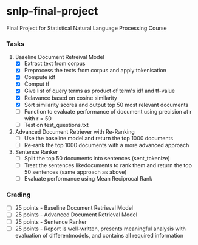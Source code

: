 # snlp-final-project
Final Project for Statistical Natural Language Processing Course
### Tasks
1. Baseline Document Retreival Model
   - [x] Extract text from corpus
   - [x] Preprocess the texts from corpus and apply tokenisation
   - [x] Compute idf
   - [x] Comput tf
   - [x] Give list of query terms as product of term's idf and tf-value
   - [x] Relavance based on cosine similarity
   - [x] Sort similarity scores and output top 50 most relevant documents
   - [ ] Function to evaluate performance of document using precision at r with r = 50
   - [ ] Test on test_questions.txt
2. Advanced Document Retriever with Re-Ranking
   - [ ] Use the baseline model and return the top 1000 documents
   - [ ] Re-rank the top 1000 documents with a more advanced approach
3. Sentence Ranker
   - [ ] Split the top 50 documents into sentences (sent_tokenize)
   - [ ] Treat the sentences likedocuments to rank them and return the top 50 sentences (same approach as above)
   - [ ] Evaluate performance using Mean Reciprocal Rank
### Grading
  - [ ] 25 points - Baseline Document Retrieval Model
  - [ ] 25 points - Advanced Document Retrieval Model
  - [ ] 25 points - Sentence Ranker
  - [ ] 25 points - Report is well-written, presents meaningful analysis with evaluation of differentmodels, and contains all required information
